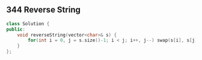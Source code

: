 ## 344 Reverse String

```c++
class Solution {
public:
    void reverseString(vector<char>& s) {
        for(int i = 0, j = s.size()-1; i < j; i++, j--) swap(s[i], s[j]);
    }
};
```

